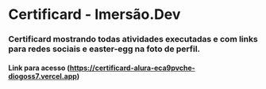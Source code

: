 # Certificard - Imersão.Dev

### Certificard mostrando todas atividades executadas e com links para redes sociais e easter-egg na foto de perfil.

#### Link para acesso (https://certificard-alura-eca9pvche-diogoss7.vercel.app)
